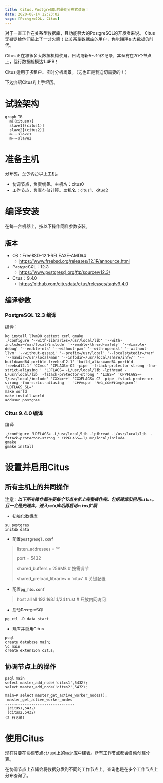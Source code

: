 ```yaml
---
title: Citus，PostgreSQL的最佳分布式改造！
date: 2020-08-14 12:23:02
tags: [PostgreSQL, Citus]
---
```


对于一直工作在关系型数据库，且功能强大的PostgreSQL的开发者来说。
Citus 无疑是给他们插上了一对火箭！让关系型数据库的用户，也能翱翔在大数据的时代。

Citus 正在被很多大数据机构使用，日均更新5～10亿记录，甚至有在70个节点上，运行数据规模达1.4PB！

Citus 适用于多租户、实时分析场景。（这也正是我迫切需要的！）

下边介绍Citus的上手经历。

# 试验架构
```mermaid
graph TB
  m[(citus0)]
  slave1[(citus1)]
  slave2[(citus2)]
  m---slave1
  m---slave2
```

# 准备主机
分布式，至少两台以上主机。
- 协调节点，负责统筹。主机名：citus0
- 工作节点，负责存储计算。主机名：citus1、citus2

# 编译安装
在每一台机器上，按以下操作同样参数安装。
## 版本
- OS：FreeBSD-12.1-RELEASE-AMD64
    - https://www.freebsd.org/releases/12.1R/announce.html
- PostgreSQL：12.3
    - https://www.postgresql.org/ftp/source/v12.3/
- Citus：9.4.0
    - https://github.com/citusdata/citus/releases/tag/v9.4.0

## 编译参数
### PostgreSQL 12.3 编译
编译：
```shell
kg install llvm90 gettext curl gmake
./configure '--with-libraries=/usr/local/lib' '--with-includes=/usr/local/include' '--enable-thread-safety' '--disable-debug' '--enable-nls' '--without-pam' '--with-openssl' '--without-llvm' '--without-gssapi' '--prefix=/usr/local' '--localstatedir=/var' '--mandir=/usr/local/man' '--infodir=/usr/local/share/info/' '--build=amd64-portbld-freebsd12.1' 'build_alias=amd64-portbld-freebsd12.1' 'CC=cc' 'CFLAGS=-O2 -pipe  -fstack-protector-strong -fno-strict-aliasing ' 'LDFLAGS= -L/usr/local/lib -lpthread -L/usr/local/lib  -fstack-protector-strong ' 'LIBS=' 'CPPFLAGS=-I/usr/local/include' 'CXX=c++' 'CXXFLAGS=-O2 -pipe -fstack-protector-strong -fno-strict-aliasing  ' 'CPP=cpp' 'PKG_CONFIG=pkgconf' 'LDFLAGS_SL='
make world
make install-world
adduser postgres
```

### Citus 9.4.0 编译
编译
```shell
./configure 'LDFLAGS= -L/usr/local/lib -lpthread -L/usr/local/lib  -fstack-protector-strong ' CPPFLAGS=-I/usr/local/include
gmake
gmake install
```

# 设置并启用Citus
## 所有主机上的共同操作
注意：***以下所有操作都在要每个节点主机上完整操作完。包括建库和启用`citus`。且一定是先建库，进入`main`库后再启动`citus`扩展***
- 初始化数据库
```shell
su postgres
initdb data
```
- 配置`postgresql.conf`
> listen_addresses = '*'
>
> port = 5432
>
>shared_buffers = 256MB # 按需调节
>
>shared_preload_libraries = 'citus' # 关键配置
>
- 配置`pg_hba.conf`
>host    all             all             192.168.1.1/24          trust  # 开放内网访问
>
- 启动PostgreSQL
```shell script
pg_ctl -D data start
```
- 建库并启用Citus
```shell
psql
create database main;
\c main
create extension citus;
```

## 协调节点上的操作
```shell
psql main
select master_add_node('citus1',5432);
select master_add_node('citus2',5432);

main=# select master_get_active_worker_nodes();
 master_get_active_worker_nodes
--------------------------------
 (citus1,5432)
 (citus2,5432)
(2 行记录)
```

# 使用Citus
现在只要在协调节点`citus0`上的`main`库中建表。所有工作节点都会自动创建分表。

在协调节点上存储会将数据分发到不同的工作节点上。查询也是在多个工作节点上分布查询了。
